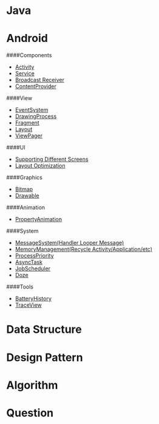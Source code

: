 # Java

# Android

####Components

- [Activity](Android/Components/Activity.md)
- [Service](Android/Components/Service.md)
- [Broadcast Receiver](Android/Components/BroadcastReceiver.md)
- [ContentProvider](Android/Components/ContentProvider.md)

####View

- [EventSystem](Android/View/EventSystem.md)
- [DrawingProcess](Android/View/DrawingProcess.md)
- [Fragment](Android/View/Fragment.md)
- [Layout](Android/View/Layout.md)
- [ViewPager](Android/View/ViewPager.md)

####UI

- [Supporting Different Screens](Android/UI/SupportingDifferentScreens.md)
- [Layout Optimization](Android/UI/LayoutOptimization.md)

####Graphics
- [Bitmap](Android/Graphics/Bitmap.md)
- [Drawable](Android/Graphics/Drawable.md)

####Animation
- [PropertyAnimation](Android/Animation/PropertyAnimation.md)

####System

- [MessageSystem(Handler Looper Message)](Android/System/MessageSystem.md)
- [MemoryManagement(Recycle Activity/Application/etc)](Android/System/MemoryManagement.md)
- [ProcessPriority](Android/System/ProcessPriority.md)
- [AsyncTask](Android/System/AsyncTask.md)
- [JobScheduler](Android/System/JobScheduler.md)
- [Doze](Android/System/Doze.md)

####Tools
- [BatteryHistory](Android/Tools/BatteryHistory.md)
- [TraceView](Android/Tools/TraceView.md)

# Data Structure

# Design Pattern

# Algorithm

# Question
